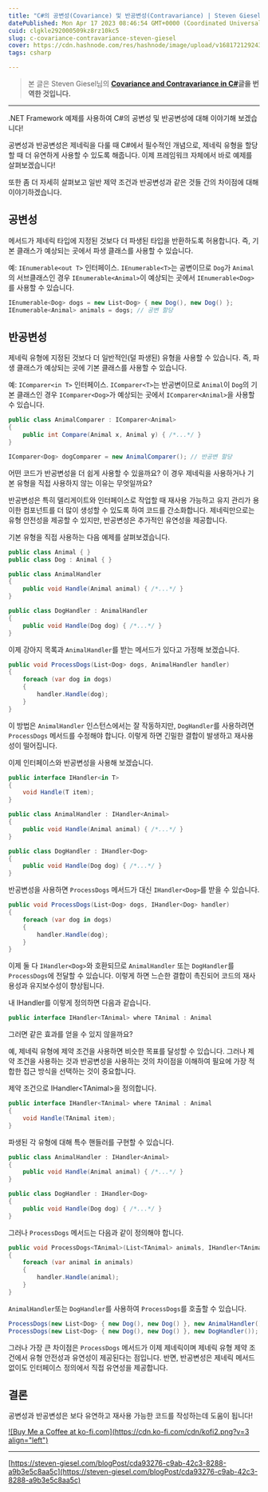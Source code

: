 ```yaml
---
title: "C#의 공변성(Covariance) 및 반공변성(Contravariance) | Steven Giesel"
datePublished: Mon Apr 17 2023 08:46:54 GMT+0000 (Coordinated Universal Time)
cuid: clgkle292000509kz8rz10kc5
slug: c-covariance-contravariance-steven-giesel
cover: https://cdn.hashnode.com/res/hashnode/image/upload/v1681721292432/41be7838-ca51-4151-8fc4-e70239766e04.jpeg
tags: csharp

---
```


> 본 글은 Steven Giesel님의 [**Covariance and Contravariance in C#**](https://steven-giesel.com/blogPost/cda93276-c9ab-42c3-8288-a9b3e5c8aa5c)**글을 번역한 것입니다.**

---

.NET Framework 예제를 사용하여 C#의 공변성 및 반공변성에 대해 이야기해 보겠습니다!

공변성과 반공변성은 제네릭을 다룰 때 C#에서 필수적인 개념으로, 제네릭 유형을 할당할 때 더 유연하게 사용할 수 있도록 해줍니다. 이제 프레임워크 자체에서 바로 예제를 살펴보겠습니다!

또한 좀 더 자세히 살펴보고 일반 제약 조건과 반공변성과 같은 것들 간의 차이점에 대해 이야기하겠습니다.

## 공변성

메서드가 제네릭 타입에 지정된 것보다 더 파생된 타입을 반환하도록 허용합니다. 즉, 기본 클래스가 예상되는 곳에서 파생 클래스를 사용할 수 있습니다.

예: `IEnumerable<out T>` 인터페이스. `IEnumerable<T>`는 공변이므로 `Dog`가 `Animal`의 서브클래스인 경우 `IEnumerable<Animal>`이 예상되는 곳에서 `IEnumerable<Dog>`를 사용할 수 있습니다.

```csharp
IEnumerable<Dog> dogs = new List<Dog> { new Dog(), new Dog() };
IEnumerable<Animal> animals = dogs; // 공변 할당
```

## 반공변성

제네릭 유형에 지정된 것보다 더 일반적인(덜 파생된) 유형을 사용할 수 있습니다. 즉, 파생 클래스가 예상되는 곳에 기본 클래스를 사용할 수 있습니다.

예: `IComparer<in T>` 인터페이스. `IComparer<T>`는 반공변이므로 `Animal`이 `Dog`의 기본 클래스인 경우 `IComparer<Dog>`가 예상되는 곳에서 `IComparer<Animal>`을 사용할 수 있습니다.

```csharp
public class AnimalComparer : IComparer<Animal>
{
    public int Compare(Animal x, Animal y) { /*...*/ }
}

IComparer<Dog> dogComparer = new AnimalComparer(); // 반공변 할당
```

어떤 코드가 반공변성을 더 쉽게 사용할 수 있을까요? 이 경우 제네릭을 사용하거나 기본 유형을 직접 사용하지 않는 이유는 무엇일까요?

반공변성은 특히 델리게이트와 인터페이스로 작업할 때 재사용 가능하고 유지 관리가 용이한 컴포넌트를 더 많이 생성할 수 있도록 하여 코드를 간소화합니다. 제네릭만으로는 유형 안전성을 제공할 수 있지만, 반공변성은 추가적인 유연성을 제공합니다.

기본 유형을 직접 사용하는 다음 예제를 살펴보겠습니다.

```csharp
public class Animal { }
public class Dog : Animal { }

public class AnimalHandler
{
    public void Handle(Animal animal) { /*...*/ }
}

public class DogHandler : AnimalHandler
{
    public void Handle(Dog dog) { /*...*/ }
}
```

이제 강아지 목록과 `AnimalHandler`를 받는 메서드가 있다고 가정해 보겠습니다.

```csharp
public void ProcessDogs(List<Dog> dogs, AnimalHandler handler)
{
    foreach (var dog in dogs)
    {
        handler.Handle(dog);
    }
}
```

이 방법은 `AnimalHandler` 인스턴스에서는 잘 작동하지만, `DogHandler`를 사용하려면 `ProcessDogs` 메서드를 수정해야 합니다. 이렇게 하면 긴밀한 결합이 발생하고 재사용성이 떨어집니다.

이제 인터페이스와 반공변성을 사용해 보겠습니다.

```csharp
public interface IHandler<in T>
{
    void Handle(T item);
}

public class AnimalHandler : IHandler<Animal>
{
    public void Handle(Animal animal) { /*...*/ }
}

public class DogHandler : IHandler<Dog>
{
    public void Handle(Dog dog) { /*...*/ }
}
```

반공변성을 사용하면 `ProcessDogs` 메서드가 대신 `IHandler<Dog>`를 받을 수 있습니다.

```csharp
public void ProcessDogs(List<Dog> dogs, IHandler<Dog> handler)
{
    foreach (var dog in dogs)
    {
        handler.Handle(dog);
    }
}
```

이제 둘 다 `IHandler<Dog>`와 호환되므로 `AnimalHandler` 또는 `DogHandler`를 `ProcessDogs`에 전달할 수 있습니다. 이렇게 하면 느슨한 결합이 촉진되어 코드의 재사용성과 유지보수성이 향상됩니다.

내 IHandler를 이렇게 정의하면 다음과 같습니다.

```csharp
public interface IHandler<TAnimal> where TAnimal : Animal
```

그러면 같은 효과를 얻을 수 있지 않을까요?

예, 제네릭 유형에 제약 조건을 사용하면 비슷한 목표를 달성할 수 있습니다. 그러나 제약 조건을 사용하는 것과 반공변성을 사용하는 것의 차이점을 이해하여 필요에 가장 적합한 접근 방식을 선택하는 것이 중요합니다.

제약 조건으로 IHandler&lt;TAnimal&gt;을 정의합니다.

```csharp
public interface IHandler<TAnimal> where TAnimal : Animal
{
    void Handle(TAnimal item);
}
```

파생된 각 유형에 대해 특수 핸들러를 구현할 수 있습니다.

```csharp
public class AnimalHandler : IHandler<Animal>
{
    public void Handle(Animal animal) { /*...*/ }
}

public class DogHandler : IHandler<Dog>
{
    public void Handle(Dog dog) { /*...*/ }
}
```

그러나 `ProcessDogs` 메서드는 다음과 같이 정의해야 합니다.

```csharp
public void ProcessDogs<TAnimal>(List<TAnimal> animals, IHandler<TAnimal> handler) where TAnimal : Animal
{
    foreach (var animal in animals)
    {
        handler.Handle(animal);
    }
}
```

`AnimalHandler`또는 `DogHandler`를 사용하여 `ProcessDogs`를 호출할 수 있습니다.

```csharp
ProcessDogs(new List<Dog> { new Dog(), new Dog() }, new AnimalHandler());
ProcessDogs(new List<Dog> { new Dog(), new Dog() }, new DogHandler());
```

그러나 가장 큰 차이점은 `ProcessDogs` 메서드가 이제 제네릭이며 제네릭 유형 제약 조건에서 유형 안전성과 유연성이 제공된다는 점입니다. 반면, 반공변성은 제네릭 메서드 없이도 인터페이스 정의에서 직접 유연성을 제공합니다.

## 결론

공변성과 반공변성은 보다 유연하고 재사용 가능한 코드를 작성하는데 도움이 됩니다!

[![Buy Me a Coffee at ko-fi.com](https://cdn.ko-fi.com/cdn/kofi2.png?v=3 align="left")](https://ko-fi.com/U7U8BDPWR)

---

[https://steven-giesel.com/blogPost/cda93276-c9ab-42c3-8288-a9b3e5c8aa5c](https://steven-giesel.com/blogPost/cda93276-c9ab-42c3-8288-a9b3e5c8aa5c)